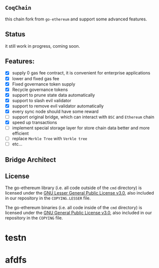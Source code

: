 ## `CoqChain`

this chain fork from `go-ethereum` and support some advanced features.

## Status

it still work in progress, coming soon.

## Features:

- [x] supply 0 gas fee contract, it is convenient for enterprise applications
- [x] lower and fixed gas fee
- [x] Fixed governance token supply
- [x] Recycle governance tokens
- [x] support to prune state data automatically
- [x] support to slash evil validator
- [x] support to remove evil validator automatically
- [x] every sync node should have some reward
- [ ] support original bridge, which can interact with `BSC` and `Ethereum` chain
- [x] speed up transactions
- [ ] implement special storage layer for store chain data better and more efficient
- [ ] replace `Merkle Tree` with `Verkle tree`
- [ ] etc...

## Bridge Architect



  



## License

The go-ethereum library (i.e. all code outside of the `cmd` directory) is licensed under the
[GNU Lesser General Public License v3.0](https://www.gnu.org/licenses/lgpl-3.0.en.html),
also included in our repository in the `COPYING.LESSER` file.

The go-ethereum binaries (i.e. all code inside of the `cmd` directory) is licensed under the
[GNU General Public License v3.0](https://www.gnu.org/licenses/gpl-3.0.en.html), also
included in our repository in the `COPYING` file.
# testn
# afdfs
